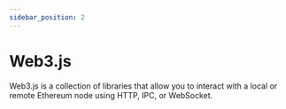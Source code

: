 ```yaml
---
sidebar_position: 2
---
```


# Web3.js

Web3.js is a collection of libraries that allow you to interact with a local or remote Ethereum node using HTTP, IPC, or WebSocket.